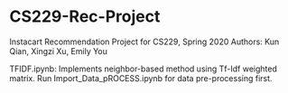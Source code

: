 # CS229-Rec-Project
Instacart Recommendation Project for CS229, Spring 2020
Authors: Kun Qian, Xingzi Xu, Emily You

TFIDF.ipynb: Implements neighbor-based method using Tf-Idf weighted matrix. Run Import_Data_pROCESS.ipynb for data pre-processing first.
